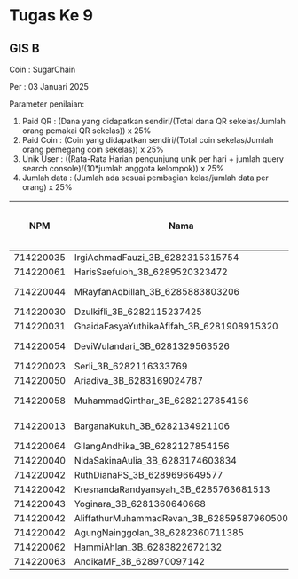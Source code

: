 # Tugas Ke 9

## GIS B
Coin : SugarChain

Per : 03 Januari 2025

Parameter penilaian:
1. Paid QR : (Dana yang didapatkan sendiri/(Total dana QR sekelas/Jumlah orang pemakai QR sekelas))  x  25%
2. Paid Coin : (Coin yang didapatkan sendiri/(Total coin sekelas/Jumlah orang pemegang coin sekelas))  x  25%
3. Unik User : ((Rata-Rata Harian pengunjung unik per hari + jumlah query search console)/(10*jumlah anggota kelompok)) x 25%
4. Jumlah data : (Jumlah ada sesuai pembagian kelas/jumlah data per orang) x 25%


| NPM | Nama | Paid QR | Paid Coin | Unik User / Hari |Nama Kab/Kot | Nama Kecamatan | Jumlah Data | 
|----------|----------|----------|----------|----------|----------|----------|----------|
| 714220035 | IrgiAchmadFauzi_3B_6282315315754   | 0 | 358.849 | - | - | Sukasari| 0 |
| 714220061 | HarisSaefuloh_3B_6289520323472   | 0 | 272.106 | - | - | Rancasari | 0 |
| 714220044 | MRayfanAqbillah_3B_6285883803206   | 0 | 385.772 | - | - | Babakan Ciparay | 0 |
| 714220030 | Dzulkifli_3B_6282115237425   | 0 | 897.977 | - | - | Cibiru | 0 |
| 714220031 | GhaidaFasyaYuthikaAfifah_3B_6281908915320   | 0 | 735.399 | - | - | Batununggal | 0 |
| 714220054 | DeviWulandari_3B_6281329563526   | 0 | 701.738 | - | - | cibeuying kaler | 0 |
| 714220023 | Serli_3B_6282116333769   | 0 | 2.495 | - | - | Arcamanik | 0 |
| 714220050 | Ariadiva_3B_6283169024787   | 0 | 41.291 | - | - | kiaracondong | 0 |
| 714220058 | MuhammadQinthar_3B_6282127854156   | 0 | 100.000 | - | - | Cibeunying Kaler | 0 |
| 714220013 | BarganaKukuh_3B_6282134921106   | 0 | 53.029 | - | - | Bandung Wetan | 0 |
| 714220064 | GilangAndhika_3B_6282127854156   | 0 | 229.676 | - | - | Antapani | 0 |
| 714220040 | NidaSakinaAulia_3B_6283174603834   | 0 | 546.682 | - | - | Cicendo | 0 |
| 714220042 | RuthDianaPS_3B_6289696649577   | 0 | 145.263 | - | - |  Buah Batu | 0 |
| 714220042 | KresnandaRandyansyah_3B_6285763681513   | 0 | 4.831 | - | - | - | 0 |
| 714220043 | Yoginara_3B_6281360640668  | 0 | 4.838 | - | - | lengkong| 0 |
| 714220042 | AliffathurMuhammadRevan_3B_62859587960500   | 0 | 0 | - | - | Sukajadi | 0 |
| 714220042 | AgungNainggolan_3B_6282360711385   | 0 | 0 | - | - | Cidadap | 0 |
| 714220062 | HammiAhlan_3B_6283822672132   | 0 | 0 | - | - | Margaasih | 0 |
| 714220063 | AndikaMF_3B_628970097142   | 0 | 0 | - | - | Ujungberung | 0 |
